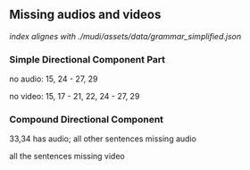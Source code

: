 ## Missing audios and videos
*index alignes with ./mudi/assets/data/grammar_simplified.json*

### Simple Directional Component Part

no audio:
15, 24 - 27, 29

no video:
15, 17 - 21, 22, 24 - 27, 29

### Compound Directional Component
33,34 has audio; all other sentences missing audio

all the sentences missing video